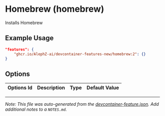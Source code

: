
# Homebrew (homebrew)

Installs Homebrew

## Example Usage

```json
"features": {
    "ghcr.io/AlephZ-ai/devcontainer-features-new/homebrew:2": {}
}
```

## Options

| Options Id | Description | Type | Default Value |
|-----|-----|-----|-----|




---

_Note: This file was auto-generated from the [devcontainer-feature.json](https://github.com/AlephZ-ai/devcontainer-features-new/blob/main/src/homebrew/devcontainer-feature.json).  Add additional notes to a `NOTES.md`._
